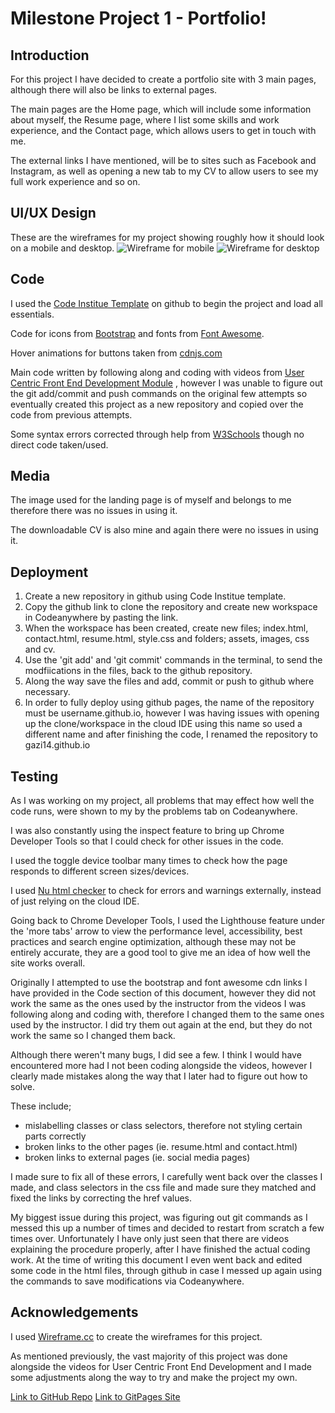 # Milestone Project 1 - Portfolio!
## Introduction

For this project I have decided to create a portfolio site with 3 main pages, although there will also be links to external pages.


The main pages are the Home page, which will include some information about myself, the Resume page, where I list some skills and work experience, and the Contact page, which allows users to get in touch with me.

The external links I have mentioned, will be to sites such as Facebook and Instagram, as well as opening a new tab to my CV to allow users to see my full work experience and so on.


## UI/UX Design

These are the wireframes for my project showing roughly how it should look on a mobile and desktop.
![Wireframe for mobile](https://github.com/gazi14/gazi14.github.io/assets/16355014/7314a596-e793-4c46-bbf7-7c2f971c7076 "Wireframe for mobile")
![Wireframe for desktop](https://github.com/gazi14/gazi14.github.io/assets/16355014/e148cc0c-9a6a-451f-8727-c0d5bb35b589 "Wireframe for desktop")


## Code

I used the [Code Institue Template](https://github.com/Code-Institute-Org/ci-full-template) on github to begin the project and load all essentials.

Code for icons from [Bootstrap](bootstrapcdn.com) and fonts from [Font Awesome](bootstrapcdn.com/fontawesome). 

Hover animations for buttons taken from [cdnjs.com](cdnjs.com)

Main code written by following along and coding with videos from [User Centric Front End Development Module](https://learn.codeinstitute.net/courses/course-v1:codeinstitute+FE+2017_T3/courseware/616289d66b5641a3808cc43e53842695/36e3366dbdaf40fd852994c51f9f8595/) , however I was unable to figure out the git add/commit and push commands on the original few attempts so eventually created this project as a new repository and copied over the code from previous attempts.

Some syntax errors corrected through help from [W3Schools](https://www.w3schools.com/) though no direct code taken/used.


## Media

The image used for the landing page is of myself and belongs to me therefore there was no issues in using it.

The downloadable CV is also mine and again there were no issues in using it.


## Deployment

1. Create a new repository in github using Code Institue template.
2. Copy the github link to clone the repository and create new workspace in Codeanywhere by pasting the link.
3. When the workspace has been created, create new files; index.html, contact.html, resume.html, style.css and folders; assets, images, css and cv.
4. Use the 'git add' and 'git commit' commands in the terminal, to send the modfiications in the files, back to the github repository.
5. Along the way save the files and add, commit or push to github where necessary.
6. In order to fully deploy using github pages, the name of the repository must be username.github.io, however I was having issues with opening up the clone/workspace in the cloud IDE using this name so used a different name and after finishing the code, I renamed the repository to gazi14.github.io


## Testing

As I was working on my project, all problems that may effect how well the code runs, were shown to my by the problems tab on Codeanywhere.

I was also constantly using the inspect feature to bring up Chrome Developer Tools so that I could check for other issues in the code.

I used the toggle device toolbar many times to check how the page responds to different screen sizes/devices.

I used [Nu html checker](validator.w3.org/) to check for errors and warnings externally, instead of just relying on the cloud IDE.

Going back to Chrome Developer Tools, I used the Lighthouse feature under the 'more tabs' arrow to view the performance level, accessibility, best practices and search engine optimization, although these may not be entirely accurate, they are a good tool to give me an idea of how well the site works overall.

Originally I attempted to use the bootstrap and font awesome cdn links I have provided in the Code section of this document, however they did not work the same as the ones used by the instructor from the videos I was following along and coding with, therefore I changed them to the same ones used by the instructor. I did try them out again at the end, but they do not work the same so I changed them back.

Although there weren't many bugs, I did see a few. I think I would have encountered more had I not been coding alongside the videos, however I clearly made mistakes along the way that I later had to figure out how to solve.

These include;
- mislabelling classes or class selectors, therefore not styling certain parts correctly
- broken links to the other pages (ie. resume.html and contact.html)
- broken links to external pages (ie. social media pages)

I made sure to fix all of these errors, I carefully went back over the classes I made, and class selectors in the css file and made sure they matched and fixed the links by correcting the href values.

My biggest issue during this project, was figuring out git commands as I messed this up a number of times and decided to restart from scratch a few times over. Unfortunately I have only just seen that there are videos explaining the procedure properly, after I have finished the actual coding work. At the time of writing this document I even went back and edited some code in the html files, through github in case I messed up again using the commands to save modifications via Codeanywhere.

## Acknowledgements

I used [Wireframe.cc](wireframe.cc/) to create the wireframes for this project.

As mentioned previously, the vast majority of this project was done alongside the videos for User Centric Front End Development and I made some adjustments along the way to try and make the project my own.




[Link to GitHub Repo](https://github.com/gazi14/gazi14.github.io)
[Link to GitPages Site](https://gazi14.github.io/)

